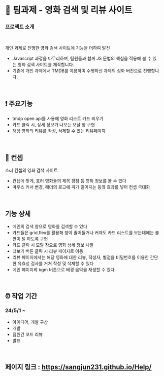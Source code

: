 
<br><br>

# :movie_camera: 팀과제 - 영화 검색 및 리뷰 사이트

### 프로젝트 소개
<br>


개인 과제로 진행한 영화 검색 사이트에 기능을 더하여 발전
  - Javascript 과정을 마무리하며, 팀원들과 함께 JS 문법의 핵심을 적용해 볼 수 있는 영화 검색 사이트를 제작합니다.
  - 기존에 개인 과제에서 TMDB를 이용하여 수행하신 과제의 심화 버전으로 진행합니다.
<br>




## :exclamation: 주요기능

* tmdp open api를 사용해 영화 리스트 카드 띄우기
* 카드 클릭 시, 상세 정보가 나오는 모달 창 구현
* 해당 영화의 리뷰를 작성, 삭제할 수 있는 리뷰페이지

<br>

## :ghost: 컨셉
  호러 컨셉의 영화 검색 사이트


  * 컨셉에 맞게, 호러 영화들의 제목 평점 등 영화 정보를 볼 수 있다 
  * 마우스 커서 변경, 헤더의 로고에 피가 떨어지는 등의 효과를 넣어 컨셉 극대화 


<br>

## 기능 상세

* 메인의 검색 창으로 영화를 검색할 수 있다
* 카드들은 grid,flex를 활용해 창이 줄어들거나 커져도 카드 리스트를 보는데에는 불편이 덜 하도록 구현
* 카드 클릭 시 모달 창으로 영화 상세 정보 나열
* 더보기 버튼 클릭 시 리뷰 페이지로 이동
* 리뷰 페이지에서는 해당 영화에 대한 리뷰, 작성자, 별점을 비밀번호를 이용한 간단한 유효성 검사를 거쳐 작성 및 삭제할 수 있다
* 메인 페이지의 bgm 버튼으로 배경 음악을 재생할 수 있다

<br>

    
##  :alarm_clock: 작업 기간




### 24/5/1 ~ 

  * 아이디어, 개발 구상
  * 개발
  * 팀원간 코드 리뷰
  * 발표


<br>

## 페이지 링크 : https://sangjun231.github.io/Help/

<br>










